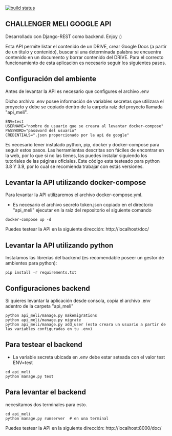 [![build status](https://github.com/davidkdee/meli/workflows/Django-CI/badge.svg)](https://github.com/DavidkdEE/Meli/actions) 
## CHALLENGER MELI GOOGLE API
Desarrollado con Django-REST como backend. Enjoy :)

Esta API permite listar el contenido de un DRIVE, crear Google Docs (a partir de un título y contenido), buscar si una determinada palabra se encuentra contenido en un documento y borrar contenido del DRIVE.
Para el correcto funcionamiento de esta aplicación es necesario seguir los siguientes pasos.


## Configuración del ambiente ##
Antes de levantar la API es necesario que configures el archivo .env

Dicho archivo .env posee información de variables secretas que utilizara el proyecto y debe se copiado dentro de la carpeta raíz del proyecto llamada "api_meli".

```
ENV=test
USERNAME="nombre de usuario que se creara al levantar docker-compose"
PASSWORD="password del usuario"
CREDENTIALS=".json proporcionado por la api de google"
```

Es necesario tener instalado python, pip, docker y docker-compose para seguir estos pasos.
Las herramientas descritas son fáciles de encontrar en la web, por lo que si no las tienes, las puedes instalar siguiendo los tutoriales de las páginas oficiales.
Este código esta testeado para python 3.8 Y 3.9, por lo cual se recomienda trabajar con estás versiones.


## Levantar la API utilizando docker-compose ##
Para levantar la API utilizaremos el archivo docker-compose.yml.
* Es necesario el archivo secreto token.json copiado en el directorio "api_meli"
ejecutar en la raíz del repositorio el siguiente comando

```
docker-compose up -d
```
Puedes testear la API en la siguiente dirección: http://localhost/doc/


## Levantar la API utilizando python ##

Instalamos las librerías del backend (es recomendable poseer un gestor de ambientes para python):
```
pip install -r requirements.txt
```

## Configuraciones backend ##
Si quieres levantar la aplicación desde consola, copia el archivo .env adentro de la carpeta "api_meli"
```
python api_meli/manage.py makemigrations
python api_meli/manage.py migrate
python api_meli/manage.py add_user (esto creara un usuario a partir de las variables configuradas en tu .env)
```
## Para testear el backend ##
* La variable secreta ubicada en .env debe estar seteada con el valor test
ENV=test
```
cd api_meli
python manage.py test
```

## Para levantar el backend ##
necesitamos dos terminales para esto.
```
cd api_meli
python manage.py runserver  # en una terminal
```
Puedes testear la API en la siguiente dirección: http://localhost:8000/doc/


